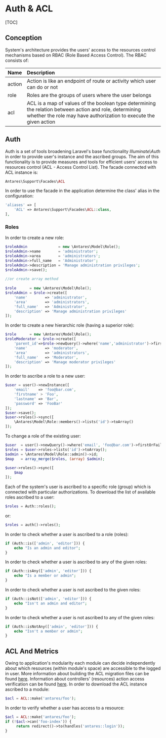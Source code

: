 # Auth & ACL  

[TOC]

## Conception  

System's architecture provides the users' access to the resources control mechanisms based on RBAC (Role Based Access Control). The RBAC consists of:

  
| Name       | Description   |
| ---------- |:-------------| 
| action     | Action is like an endpoint of route or activity which user can do or not | 
| role       | Roles are the groups of users where the user belongs     | 
| acl        | ACL is a map of values of the boolean type determining the relation between action and role, determining whether the role may have authorization to execute the given action      | 

## Auth  

Auth is a set of tools broadening Laravel's base functionality *Illuminate\Auth* in order to provide user's instance and the ascribed groups. The aim of this functionality is to provide measures and tools for efficient users' access to resources control (ACL -  Access Control List). The facade connected with ACL instance is:

```php
Antares\Support\Facades\ACL
```

In order to use the facade in the application determine the class' alias in the configuration:

```php
'aliases' => [
    'ACL' => Antares\Support\Facades\ACL::class,
],
```

### Roles  

In order to create a new role:

```php
$roleAdmin              = new \Antares\Model\Role();
$roleAdmin->name        = 'administrator';
$roleAdmin->area        = 'administrators';
$roleAdmin->full_name   = 'Administrator';
$roleAdmin->description = 'Manage administration privileges';
$roleAdmin->save();
 
//or create array method
 
$role      = new \Antares\Model\Role();
$roleAdmin = $role->create([
    'name'        => 'administrator',
    'area'        => 'administrators',
    'full_name'   => 'Administrator',
    'description' => 'Manage administration privileges'
]);
```

In order to create a new hierarchic role (having a superior role):

```php
$role      = new \Antares\Model\Role();
$roleModerator = $role->create([
    'parent_id'=>$role->newQuery()->where('name','administrator')->firstOrFail()->id,
    'name'        => 'moderator',
    'area'        => 'administrators',
    'full_name'   => 'Moderator',
    'description' => 'Manage moderator privileges'
]);
```

In order to ascribe a role to a new user:

```php
$user = user()->newInstance([
    'email'    => 'foo@bar.com',
    'firstname' > 'Foo',
    'lastname' => 'Bar',
    'password' => 'FooBar'
]);
$user->save();
$user->roles()->sync([
    \Antares\Model\Role::members()->lists('id')->toArray()
]);
```

To change a role of the existing user:

```php
$user  = user()->newQuery()->where('email', 'foo@bar.com')->firstOrFail();
$roles = $user->roles->lists('id')->toArray();
$admin = \Antares\Model\Role::admin()->id;
$map   = array_merge($roles, (array) $admin);
 
$user->roles()->sync([
    $map
]);
```

Each of the system's user is ascribed to a specific role (group) which is connected with particular authorizations.
To download the list of available roles ascribed to a user:

```php
$roles = Auth::roles();
```

or:

```php
$roles = auth()->roles();
```

In order to check whether a user is ascribed to a role (roles):

```php
if (Auth::is(['admin', 'editor'])) {
    echo "Is an admin and editor";
}
```

In order to check whether a user is ascribed to any of the given roles:

```php
if (Auth::isAny(['admin', 'editor'])) {
    echo "Is a member or admin";
}
```

In order to check whether a user is not ascribed to the given roles:

```php
if (Auth::isNot(['admin', 'editor'])) {
    echo "Isn't an admin and editor";
}
```

In order to check whether a user is not ascribed to any of the given roles:

```php
if (Auth::isNotAny(['admin', 'editor'])) {
    echo "Isn't a member or admin";
}
```

## ACL And Metrics  

Owing to application's modularity each module can decide independently about which resources (within module's space) are accessible to the logged in user. More information about building the ACL migration files can be found [here](../modules_development/migrations.md). Information about controllers' (resources) action access verification can be found [here](../modules_development/acl.md).
In order to download the ACL instance ascribed to a module:

```php
$acl = ACL::make('antares/foo');
```

In order to verify whether a user has access to a resource:

```php
$acl = ACL::make('antares/foo'); 
if (!$acl->can('foo-index')) {
     return redirect()->to(handles('antares::login'));
}
```

